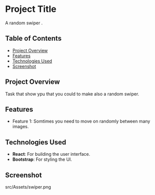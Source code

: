 # Project Title

A random swiper .

## Table of Contents

- [Project Overview](#project-overview)
- [Features](#features)
- [Technologies Used](#technologies-used)
- [Screenshot](#screenshot)


## Project Overview

Task that show ypu that you could to make also a random swiper.

## Features

- Feature 1: Somtimes you need to move on randomly between many images.

## Technologies Used

- **React**: For building the user interface.
- **Bootstrap**: For styling the UI.

## Screenshot 
src/Assets/swiper.png


   
